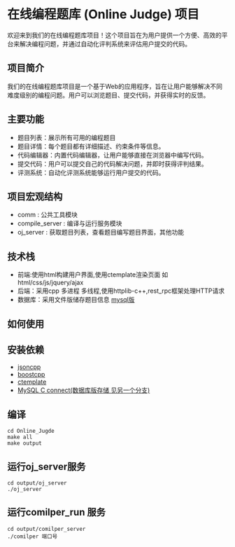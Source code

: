 # 在线编程题库 (Online Judge) 项目
欢迎来到我们的在线编程题库项目！这个项目旨在为用户提供一个方便、高效的平台来解决编程问题，并通过自动化评判系统来评估用户提交的代码。

## 项目简介
我们的在线编程题库项目是一个基于Web的应用程序，旨在让用户能够解决不同难度级别的编程问题。用户可以浏览题目、提交代码，并获得实时的反馈。

## 主要功能
- 题目列表：展示所有可用的编程题目
- 题目详情：每个题目都有详细描述、约束条件等信息。
- 代码编辑器：内置代码编辑器，让用户能够直接在浏览器中编写代码。
- 提交代码：用户可以提交自己的代码解决问题，并即时获得评判结果。
- 评测系统：自动化评测系统能够运行用户提交的代码。

## 项目宏观结构
- comm : 公共工具模块
- compile_server : 编译与运行服务模块
- oj_server : 获取题目列表，查看题目编写题目界面，其他功能


## 技术栈
- 前端:使用html构建用户界面,使用ctemplate渲染页面 如 html/css/js/jquery/ajax
- 后端：采用cpp 多进程 多线程,使用httplib-c++,rest_rpc框架处理HTTP请求
- 数据库：采用文件版储存题目信息 [mysql版](https://github.com/xyh24921808/Online_judge/tree/my_sql_model?tab=readme-ov-file)


## 如何使用

## 安装依赖

- [jsoncpp](https://github.com/open-source-parsers/jsoncpp)
- [boostcpp](https://www.boost.org/)
- [ctemplate](https://github.com/OlafvdSpek/ctemplate)
- [MySQL C connect(数据库版存储 见另一个分支)](https://dev.mysql.com/downloads/connector/cpp/)


## 编译
    cd Online_Jugde 
    make all
    make output

## 运行oj_server服务
    cd output/oj_server
    ./oj_server

## 运行comilper_run 服务
    cd output/comilper_server
    ./comilper 端口号